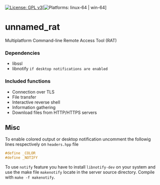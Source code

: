 [![License: GPL v3](https://img.shields.io/badge/License-GPLv3-blue.svg)](https://www.gnu.org/licenses/gpl-3.0)[![Platforms: linux-64 | win-64](https://img.shields.io/badge/platform-linux--64%20|%20win--64-blue.svg)]
# unnamed_rat
Multiplatform Command-line Remote Access Tool (RAT)

### Dependencies
- libssl
- libnotify `if desktop notifications are enabled`

### Included functions
- Connection over TLS
- File transfer
- Interactive reverse shell
- Information gathering
- Download files from HTTP/HTTPS servers

## Misc
To enable colored output or desktop notification uncomment the followig lines respectively on `headers.hpp` file 
```cpp
#define _COLOR 
#define _NOTIFY
```
To use `notify` feature you have to install `libnotify-dev` on your system and use the make file `makenotify` locate in the server source directory.
Compile with `make -f makenotify`.

